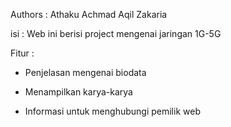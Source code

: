 Authors : Athaku Achmad Aqil Zakaria

isi : Web ini berisi project mengenai jaringan 1G-5G

Fitur :

- Penjelasan mengenai biodata

- Menampilkan karya-karya

- Informasi untuk menghubungi pemilik web

